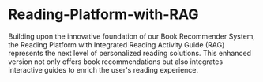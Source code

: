 # Reading-Platform-with-RAG
Building upon the innovative foundation of our Book Recommender System, the Reading Platform with Integrated Reading Activity Guide (RAG) represents the next level of personalized reading solutions. This enhanced version not only offers book recommendations but also integrates interactive guides to enrich the user's reading experience.
